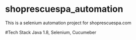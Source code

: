 # shoprescuespa_automation
This is a selenium automation project for shoprescuespa.com

#Tech Stack
Java 1.8, Selenium, Cucumeber

